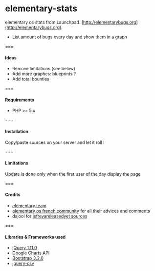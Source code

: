 elementary-stats
================

elementary os stats from Launchpad. [http://elementarybugs.org](http://elementarybugs.org).

* List amount of bugs every day and show them in a graph

===

#### Ideas

* Remove limitations (see below)
* Add more graphes: blueprints ?
* Add total bounties

===

#### Requirements

* PHP >= 5.x

===

#### Installation

Copy/paste sources on your server and let it roll !

===

#### Limitations

Update is done only when the first user of the day display the page

===

#### Credits

* [elementary team](http://elementaryos.org)
* [elementary os french community](http://www.elementaryos-fr.org/) for all their advices and comments
* dajool for [isfreyareleasedyet sources](https://bitbucket.org/brejoc/isisisreleasedyet.com)

===

#### Libraries & Frameworks used

* [jQuery 1.11.0](https://jquery.com/)
* [Google Charts API](https://developers.google.com/chart/)
* [Bootstrap 3.2.0](http://getbootstrap.com/m)
* [jquery-csv](https://code.google.com/p/jquery-csv/)
